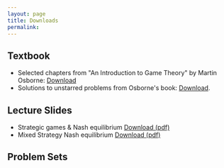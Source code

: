 ```yaml
---
layout: page
title: Downloads
permalink: 
---
```


## Textbook

- Selected chapters from "An Introduction to Game Theory" by Martin Osborne: [Download](https://www.economics.utoronto.ca/osborne/igt/nash.pdf)
- Solutions to unstarred problems from Osborne's book: [Download](https://www.economics.utoronto.ca/osborne/igt/solsp5.pdf).


## Lecture Slides

- Strategic games & Nash equilibrium [Download (pdf)](https://drive.google.com/uc?export=download&id=1RWn5lRE82eJbqwnt13jjD5bZ9j1Yawmy)
- Mixed Strategy Nash equilibrium [Download (pdf)]()

## Problem Sets